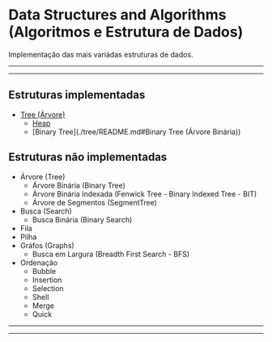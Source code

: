 # Data Structures and Algorithms (Algoritmos e Estrutura de Dados)

Implementação das mais variádas estruturas de dados.

-----
-----

## Estruturas implementadas

- [Tree (Árvore)](./tree/)
  - [Heap](./tree/README.md#Heap)
  - [Binary Tree](./tree/README.md#Binary Tree (Árvore Binária))

## Estruturas não implementadas

- Árvore (Tree)
  - Árvore Binária (Binary Tree)
  - Árvore Binária Indexada (Fenwick Tree - Binary Indexed Tree - BIT)
  - Árvore de Segmentos (SegmentTree)
- Busca (Search)
  - Busca Binária (Binary Search)
- Fila
- Pilha
- Gráfos (Graphs)
  - Busca em Largura (Breadth First Search - BFS)
- Ordenação
  - Bubble
  - Insertion
  - Selection
  - Shell
  - Merge
  - Quick

-----
-----
